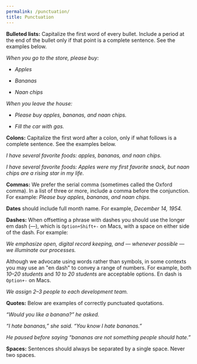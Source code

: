 ```yaml
---
permalink: /punctuation/
title: Punctuation
---
```


**Bulleted lists:** Capitalize the first word of every bullet. Include a period at the end of the bullet only if that point is a complete sentence. See the examples below.

*When you go to the store, please buy:*

-   *Apples*

-   *Bananas*

-   *Naan chips*

*When you leave the house:*

-   *Please buy apples, bananas, and naan chips.*

-   *Fill the car with gas.*

**Colons:** Capitalize the first word after a colon, only if what
follows is a complete sentence. See the examples below.

*I have several favorite foods: apples, bananas, and naan chips.*

*I have several favorite foods: Apples were my first favorite snack, but naan chips
are a rising star in my life.*

**Commas:** We prefer the serial comma (sometimes called the Oxford
comma). In a list of three or more, include a comma before the
conjunction. For example: *Please buy apples, bananas, and naan chips.*

**Dates** should include full month name. For example, *December 14,
1954.*

**Dashes:** When offsetting a phrase with dashes you should use the
longer em dash (—), which is `Option+Shift+-` on Macs, with a space on
either side of the dash. For example:

*We emphasize open, digital record keeping, and — whenever possible — we
illuminate our processes.*

Although we advocate using words rather than symbols, in some contexts you may use an "en dash" to convey a range of numbers. For example,  both *10–20 students* and *10 to 20 students* are acceptable options.  En dash is `Option+-` on Macs.

*We assign 2–3 people to each development team.*

**Quotes:** Below are examples of correctly punctuated quotations.

*“Would you like a banana?” he asked.*

*“I hate bananas,” she said. “You know I hate bananas.”*

*He paused before saying “bananas are not something people should
hate.”*

**Spaces:** Sentences should always be separated by a single space. Never two spaces. 
